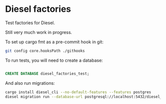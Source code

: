 # Diesel factories

Test factories for Diesel.

Still very much work in progress.


To set up cargo fmt as a pre-commit hook in git:
```sh
git config core.hooksPath ./githooks

```

To run tests, you will need to create a database:

```sql

CREATE DATABASE diesel_factories_test;
```

And also run migrations:
```sh
cargo install diesel_cli --no-default-features --features postgres
diesel migration run --database-url postgresql://localhost:5432/diesel_factories_test
```